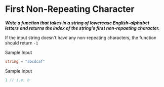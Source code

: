 # First Non-Repeating Character

**_Write a function that takes in a string of lowercase English-alphabet letters and returns the index of the string's first non-repaeting character._**

If the input string doesn't have any non-repeating characters, the function should return `-1`

Sample Input

```go
string = "abcdcaf"
```

Sample Input

```go
1 // i.e. b
```
